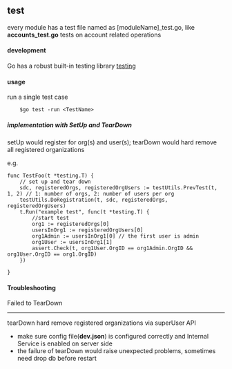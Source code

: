 ## test

every module has a test file named as \[moduleName\]_test.go, like <b>accounts_test.go</b> tests on account related operations

#### development

Go has a robust built-in testing library [testing](https://golang.org/pkg/testing/) 

#### usage

run a single test case

```
    $go test -run <TestName>
```

##### implementation with SetUp and TearDown  
setUp would register for org(s) and user(s); tearDown would hard remove all registered organizations

e.g.
```
func TestFoo(t *testing.T) {
	// set up and tear down
	sdc, registeredOrgs, registeredOrgUsers := testUtils.PrevTest(t, 1, 2) // 1: number of orgs, 2: number of users per org
	testUtils.DoRegistration(t, sdc, registeredOrgs, registeredOrgUsers)
	t.Run("example test", func(t *testing.T) {
		//start test
		org1 := registeredOrgs[0]
		usersInOrg1 := registeredOrgUsers[0]
		org1Admin := usersInOrg1[0] // the first user is admin
		org1User := usersInOrg1[1]
		assert.Check(t, org1User.OrgID == org1Admin.OrgID && org1User.OrgID == org1.OrgID)
	})

}
```


#### Troubleshooting

Failed to TearDown

----
tearDown hard remove registered organizations via superUser API  
- make sure config file(<b>dev.json</b>) is configured correctly and Internal Service is enabled on server side  
- the failure of tearDown would raise unexpected problems, sometimes need drop db before restart